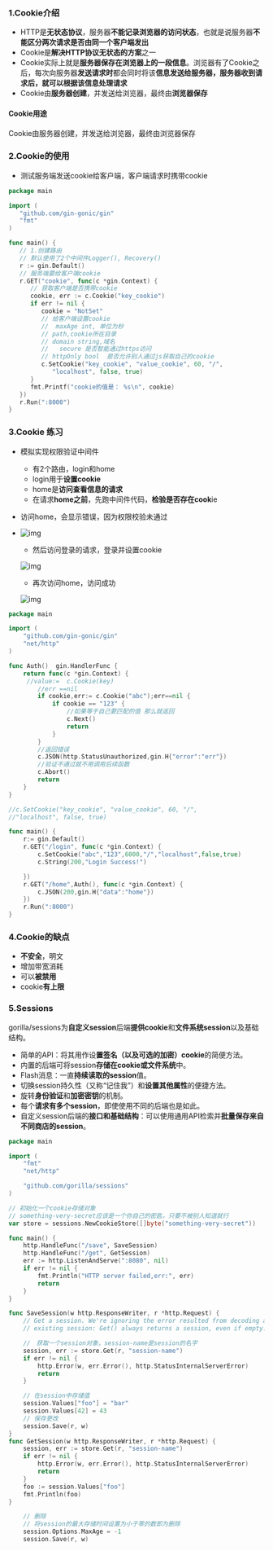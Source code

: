 ### 1.Cookie介绍

- HTTP是**无状态协议**，服务器**不能记录浏览器的访问状态**，也就是说服务器**不能区分两次请求是否由同一个客户端发出**
- Cookie是**解决HTTP协议无状态的方案**之一
- Cookie实际上就是**服务器保存在浏览器上的一段信息**。浏览器有了Cookie之后，每次向服务器**发送请求时**都会同时将该**信息发送给服务器，**服务器收到请求后，就可以**根据该信息处理请求**
- Cookie由**服务器创建**，并发送给浏览器，最终由**浏览器保存**

#### Cookie用途

Cookie由服务器创建，并发送给浏览器，最终由浏览器保存

### 2.Cookie的使用

- 测试服务端发送cookie给客户端，客户端请求时携带cookie

```go
package main

import (
   "github.com/gin-gonic/gin"
   "fmt"
)

func main() {
   // 1.创建路由
   // 默认使用了2个中间件Logger(), Recovery()
   r := gin.Default()
   // 服务端要给客户端cookie
   r.GET("cookie", func(c *gin.Context) {
      // 获取客户端是否携带cookie
      cookie, err := c.Cookie("key_cookie")
      if err != nil {
         cookie = "NotSet"
         // 给客户端设置cookie
         //  maxAge int, 单位为秒
         // path,cookie所在目录
         // domain string,域名
         //   secure 是否智能通过https访问
         // httpOnly bool  是否允许别人通过js获取自己的cookie
         c.SetCookie("key_cookie", "value_cookie", 60, "/",
            "localhost", false, true)
      }
      fmt.Printf("cookie的值是： %s\n", cookie)
   })
   r.Run(":8000")
}
```

### 3.Cookie   练习

- 模拟实现权限验证中间件

  - 有2个路由，login和home
  - login用于**设置cookie**
  - home是**访问查看信息的请求**
  - 在请求**home之前**，先跑中间件代码，**检验是否存在cook**ie

- 访问home，会显示错误，因为权限校验未通过

- ![img](https://www.topgoer.com/static/gin/5.1/1.jpg)

  - 然后访问登录的请求，登录并设置cookie

  ![img](https://www.topgoer.com/static/gin/5.1/2.jpg)

  - 再次访问home，访问成功

  ![img](https://www.topgoer.com/static/gin/5.1/3.jpg)

~~~go
package main

import (
	"github.com/gin-gonic/gin"
	"net/http"
)

func Auth()  gin.HandlerFunc {
	return func(c *gin.Context) {
	 //value:=	c.Cookie(key)
		//err ==nil
		if cookie,err:= c.Cookie("abc");err==nil {
			if cookie == "123" {
				//如果等于自己要匹配的值 那么就返回
				c.Next()
				return
			}
		}
		//返回错误
		c.JSON(http.StatusUnauthorized,gin.H{"error":"err"})
		//验证不通过就不用调用后续函数
        c.Abort()
		return
	}
}

//c.SetCookie("key_cookie", "value_cookie", 60, "/",
//"localhost", false, true)

func main() {
    r:= gin.Default()
    r.GET("/login", func(c *gin.Context) {
		c.SetCookie("abc","123",6000,"/","localhost",false,true)
		c.String(200,"Login Success!")

	})
    r.GET("/home",Auth(), func(c *gin.Context) {
		c.JSON(200,gin.H{"data":"home"})
	})
    r.Run(":8000")
}
~~~

### 4.Cookie的缺点

- **不安全**，明文
- 增加带宽消耗
- 可以**被禁用**
- cookie**有上限**

### 5.Sessions

gorilla/sessions为**自定义session**后端**提供cookie**和**文件系统session**以及基础结构。

- 简单的API：将其用作设**置签名（以及可选的加密）cookie**的简便方法。
- 内置的后端可将session**存储在cookie或文件系统**中。
- Flash消息：一直**持续读取的session**值。
- 切换session持久性（又称“记住我”）和**设置其他属性**的便捷方法。
- 旋转**身份验证**和**加密密钥**的机制。
- 每个**请求有多个session**，即使使用不同的后端也是如此。
- 自定义session后端的**接口和基础结构**：可以使用通用API检索并**批量保存来自不同商店的session**。

~~~go
package main

import (
    "fmt"
    "net/http"

    "github.com/gorilla/sessions"
)

// 初始化一个cookie存储对象
// something-very-secret应该是一个你自己的密匙，只要不被别人知道就行
var store = sessions.NewCookieStore([]byte("something-very-secret"))

func main() {
    http.HandleFunc("/save", SaveSession)
    http.HandleFunc("/get", GetSession)
    err := http.ListenAndServe(":8080", nil)
    if err != nil {
        fmt.Println("HTTP server failed,err:", err)
        return
    }
}

func SaveSession(w http.ResponseWriter, r *http.Request) {
    // Get a session. We're ignoring the error resulted from decoding an
    // existing session: Get() always returns a session, even if empty.

    //　获取一个session对象，session-name是session的名字
    session, err := store.Get(r, "session-name")
    if err != nil {
        http.Error(w, err.Error(), http.StatusInternalServerError)
        return
    }

    // 在session中存储值
    session.Values["foo"] = "bar"
    session.Values[42] = 43
    // 保存更改
    session.Save(r, w)
}
func GetSession(w http.ResponseWriter, r *http.Request) {
    session, err := store.Get(r, "session-name")
    if err != nil {
        http.Error(w, err.Error(), http.StatusInternalServerError)
        return
    }
    foo := session.Values["foo"]
    fmt.Println(foo)
}
~~~

```go
    // 删除
    // 将session的最大存储时间设置为小于零的数即为删除
    session.Options.MaxAge = -1
    session.Save(r, w)
```